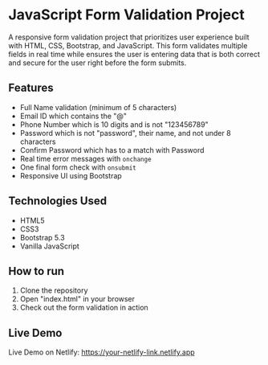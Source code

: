 # JavaScript Form Validation Project

A responsive form validation project that prioritizes user experience built with HTML, CSS, Bootstrap, and JavaScript. This form validates multiple fields in real time while ensures the user is entering data that is both correct and secure for the user right before the form submits.

## Features

- Full Name validation (minimum of 5 characters)
- Email ID which contains the "@"
- Phone Number which is 10 digits and is not "123456789"
- Password which is not "password", their name, and not under 8 characters
- Confirm Password which has to a match with Password
- Real time error messages with `onchange`
- One final form check with `onsubmit` 
- Responsive UI using Bootstrap

## Technologies Used

- HTML5
- CSS3
- Bootstrap 5.3
- Vanilla JavaScript


## How to run

1. Clone the repository
2. Open "index.html" in your browser
3. Check out the form validation in action

## Live Demo

Live Demo on Netlify: https://your-netlify-link.netlify.app
